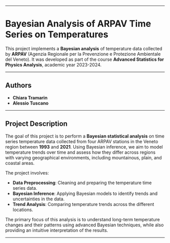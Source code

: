 

---

# Bayesian Analysis of ARPAV Time Series on Temperatures

This project implements a **Bayesian analysis** of temperature data collected by **ARPAV** (Agenzia Regionale per la Prevenzione e Protezione Ambientale del Veneto). It was developed as part of the course **Advanced Statistics for Physics Analysis**, academic year 2023-2024.

---

## Authors

- **Chiara Tramarin** 
- **Alessio Tuscano** 

---

## Project Description

The goal of this project is to perform a **Bayesian statistical analysis** on time series temperature data collected from four ARPAV stations in the Veneto region between **1993** and **2021**. Using Bayesian inference, we aim to model temperature trends over time and assess how they differ across regions with varying geographical environments, including mountainous, plain, and coastal areas.

The project involves:
- **Data Preprocessing**: Cleaning and preparing the temperature time series data.
- **Bayesian Inference**: Applying Bayesian models to identify trends and uncertainties in the data.
- **Trend Analysis**: Comparing temperature trends across the different locations.
  
The primary focus of this analysis is to understand long-term temperature changes and their patterns using advanced Bayesian techniques, while also providing an intuitive interpretation of the results.

---

